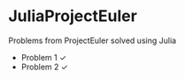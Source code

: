 JuliaProjectEuler
=================

Problems from ProjectEuler solved using Julia

- Problem 1 ✓
- Problem 2 ✓
